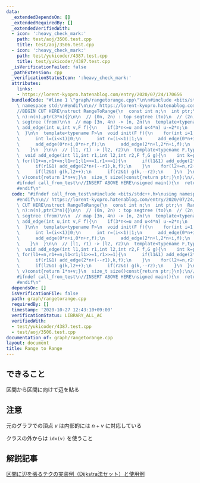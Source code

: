 ```yaml
---
data:
  _extendedDependsOn: []
  _extendedRequiredBy: []
  _extendedVerifiedWith:
  - icon: ':heavy_check_mark:'
    path: test/aoj/3506.test.cpp
    title: test/aoj/3506.test.cpp
  - icon: ':heavy_check_mark:'
    path: test/yukicoder/4387.test.cpp
    title: test/yukicoder/4387.test.cpp
  _isVerificationFailed: false
  _pathExtension: cpp
  _verificationStatusIcon: ':heavy_check_mark:'
  attributes:
    links:
    - https://lorent-kyopro.hatenablog.com/entry/2020/07/24/170656
  bundledCode: "#line 1 \"graph/rangetorange.cpp\"\n\n#include <bits/stdc++.h>\nusing\
    \ namespace std;\n#endif\n\n// https://lorent-kyopro.hatenablog.com/entry/2020/07/24/170656\n\
    //BEGIN CUT HERE\nstruct RangeToRange{\n  const int n;\n  int ptr;\n  RangeToRange(int\
    \ n):n(n),ptr(3*n){}\n\n  // (0n, 2n) : top segtree (to)\n  // (2n, 4n) : bottom\
    \ segtree (from)\n\n  // map [3n, 4n) -> [n, 2n)\n  template<typename F>\n  void\
    \ add_edge(int u,int v,F f){\n    if(3*n<=u and u<4*n) u-=2*n;\n    f(u,v);\n\
    \  }\n\n  template<typename F>\n  void init(F f){\n    for(int i=1;i<n;i++){\n\
    \      int l=(i<<1)|0;\n      int r=(i<<1)|1;\n      add_edge(0*n+i,0*n+l,f);\n\
    \      add_edge(0*n+i,0*n+r,f);\n      add_edge(2*n+l,2*n+i,f);\n      add_edge(2*n+r,2*n+i,f);\n\
    \    }\n  }\n\n  // [l1, r1) -> [l2, r2)\n  template<typename F,typename G>\n\
    \  void add_edge(int l1,int r1,int l2,int r2,F f,G g){\n    int k=ptr++;\n   \
    \ for(l1+=n,r1+=n;l1<r1;l1>>=1,r1>>=1){\n      if(l1&1) add_edge(2*n+(l1++),k,f);\n\
    \      if(r1&1) add_edge(2*n+(--r1),k,f);\n    }\n    for(l2+=n,r2+=n;l2<r2;l2>>=1,r2>>=1){\n\
    \      if(l2&1) g(k,l2++);\n      if(r2&1) g(k,--r2);\n    }\n  }\n  int idx(int\
    \ v)const{return 1*n+v;}\n  size_t size()const{return ptr;}\n};\n//END CUT HERE\n\
    #ifndef call_from_test\n//INSERT ABOVE HERE\nsigned main(){\n  return 0;\n}\n\
    #endif\n"
  code: "#ifndef call_from_test\n#include <bits/stdc++.h>\nusing namespace std;\n\
    #endif\n\n// https://lorent-kyopro.hatenablog.com/entry/2020/07/24/170656\n//BEGIN\
    \ CUT HERE\nstruct RangeToRange{\n  const int n;\n  int ptr;\n  RangeToRange(int\
    \ n):n(n),ptr(3*n){}\n\n  // (0n, 2n) : top segtree (to)\n  // (2n, 4n) : bottom\
    \ segtree (from)\n\n  // map [3n, 4n) -> [n, 2n)\n  template<typename F>\n  void\
    \ add_edge(int u,int v,F f){\n    if(3*n<=u and u<4*n) u-=2*n;\n    f(u,v);\n\
    \  }\n\n  template<typename F>\n  void init(F f){\n    for(int i=1;i<n;i++){\n\
    \      int l=(i<<1)|0;\n      int r=(i<<1)|1;\n      add_edge(0*n+i,0*n+l,f);\n\
    \      add_edge(0*n+i,0*n+r,f);\n      add_edge(2*n+l,2*n+i,f);\n      add_edge(2*n+r,2*n+i,f);\n\
    \    }\n  }\n\n  // [l1, r1) -> [l2, r2)\n  template<typename F,typename G>\n\
    \  void add_edge(int l1,int r1,int l2,int r2,F f,G g){\n    int k=ptr++;\n   \
    \ for(l1+=n,r1+=n;l1<r1;l1>>=1,r1>>=1){\n      if(l1&1) add_edge(2*n+(l1++),k,f);\n\
    \      if(r1&1) add_edge(2*n+(--r1),k,f);\n    }\n    for(l2+=n,r2+=n;l2<r2;l2>>=1,r2>>=1){\n\
    \      if(l2&1) g(k,l2++);\n      if(r2&1) g(k,--r2);\n    }\n  }\n  int idx(int\
    \ v)const{return 1*n+v;}\n  size_t size()const{return ptr;}\n};\n//END CUT HERE\n\
    #ifndef call_from_test\n//INSERT ABOVE HERE\nsigned main(){\n  return 0;\n}\n\
    #endif\n"
  dependsOn: []
  isVerificationFile: false
  path: graph/rangetorange.cpp
  requiredBy: []
  timestamp: '2020-10-27 12:43:10+09:00'
  verificationStatus: LIBRARY_ALL_AC
  verifiedWith:
  - test/yukicoder/4387.test.cpp
  - test/aoj/3506.test.cpp
documentation_of: graph/rangetorange.cpp
layout: document
title: Range to Range
---
```


## できること
区間から区間に向けて辺を貼る

## 注意
元のグラフでの頂点 $v$ は内部的には $n + v$ に対応している

クラスの外からは `idx(v)` を使うこと


## 解説記事
[区間に辺を張るテクの実装例（Dijkstra法セット）と使用例](https://lorent-kyopro.hatenablog.com/entry/2020/07/24/170656)
